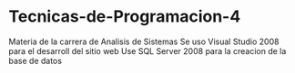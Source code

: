 # Tecnicas-de-Programacion-4
 Materia de la carrera de Analisis de Sistemas
 Se uso Visual Studio 2008 para el desarroll del sitio web
 Use SQL Server 2008 para la creacion de la base de datos
 
